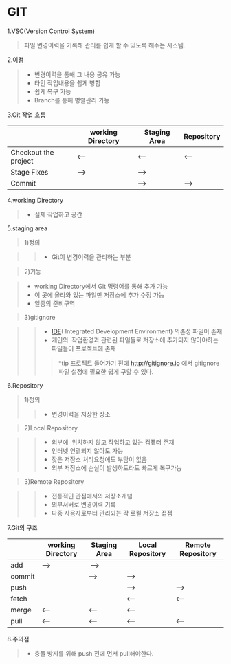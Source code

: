 GIT
===

1.VSC(Version Control System)

>파일 변경이력을 기록해 관리를 쉽게 할 수 있도록 해주는 시스템.

2.이점 

>* 변경이력을 통해 그 내용 공유 가능
>* 타인 작업내용을 쉽게 병합
>* 쉽게 복구 가능
>* Branch를 통해 병렬관리 가능

3.Git 작업 흐름

|   	|   working Directory	|   Staging Area	|  Repository 	|
|---	|---	|---	|---	|
|   Checkout the project	|  <-- 	|  <-- 	|  <-- 	|
|  Stage Fixes 	|  --> 	|  --> 	|   	|
|   Commit	|   	|  --> 	|  --> 	|

4.working Directory

>* 실제 작업하고 공간

5.staging area

>1)정의

>>* Git이 변경이력을 관리하는 부분

>2)기능

>* working Directory에서 Git 명령어를 통해 추가 가능
>* 이 곳에 올라와 있는 파일만 저장소에 추가 수정 가능
>* 일종의 준비구역

>3)gitignore

>>* [IDE](https://ko.wikipedia.org/wiki/%ED%86%B5%ED%95%A9_%EA%B0%9C%EB%B0%9C_%ED%99%98%EA%B2%BD "IDE")( Integrated Development Environment) 의존성 파일이 존재
>>* 개인의  작업환경과 관련된 파일들로 저장소에 추가되지 않아야하는 파일들이 프로젝트에 존재
>>> *tip 프로젝트 들어가기 전에 http://gitignore.io 에서 gitignore파일 설정에 필요한  쉽게 구할 수 있다.

6.Repository

>1)정의
>>* 변경이력을 저장한 장소

>2)Local Repository

>>* 외부에  위치하지 않고 작업하고 있는 컴퓨터 존재
>>* 인터넷 연결되지 않아도 가능
>>* 잦은 저장소 처리요청에도 부담이 없음
>>* 외부 저장소에 손실이 발생하도라도 빠르게 복구가능

>3)Remote Repository

>>* 전통적인 관점에서의 저장소개념
>>* 외부서버로 변경이력 기록
>>* 다중 사용자로부터 관리되는 각 로컬 저장소 접점

7.Git의 구조

|   	|   working Directory	|   Staging Area	|  Local Repository 	|   Remote Repository	|
|---	|---	|---	|---	|---	|
| add 	| -->  	|  --> 	|   	|   	|
| commit  	|   	|   -->	|  --> 	|   	|
|  push 	|   	|   	|   -->	|   -->	|
|   fetch	|   	|   	|   <--	|  <-- 	|
|  merge 	|   <--	|   <--	|  <-- 	|   	|
|   pull	|   <--	|   <--	|  <-- 	|   <--	|


8.주의점

>* 충돌 방지를 위해 push 전에 먼저 pull해야한다.
